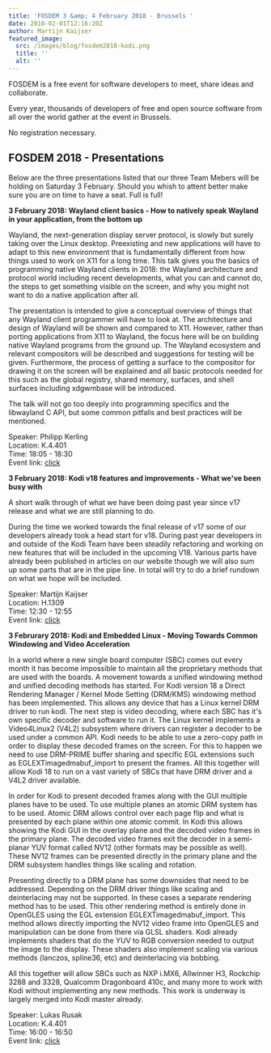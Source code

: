 ```yaml
---
title: 'FOSDEM 3 &amp; 4 February 2018 - Brussels '
date: 2018-02-01T12:16:20Z
author: Martijn Kaijser
featured_image:
  src: /images/blog/fosdem2018-kodi.png
  title: ''
  alt: ''
---
```

FOSDEM is a free event for software developers to meet, share ideas and collaborate.

 Every year, thousands of developers of free and open source software from all over the world gather at the event in Brussels.

 No registration necessary.

  FOSDEM 2018 - Presentations
---------------------------

 Below are the three presentations listed that our three Team Mebers will be holding on Saturday 3 February. Should you whish to attent better make sure you are on time to have a seat. Full is full!

  

 **3 February 2018: Wayland client basics - How to natively speak Wayland in your application, from the bottom up**

 Wayland, the next-generation display server protocol, is slowly but surely taking over the Linux desktop. Preexisting and new applications will have to adapt to this new environment that is fundamentally different from how things used to work on X11 for a long time. This talk gives you the basics of programming native Wayland clients in 2018: the Wayland architecture and protocol world including recent developments, what you can and cannot do, the steps to get something visible on the screen, and why you might not want to do a native application after all.

 The presentation is intended to give a conceptual overview of things that any Wayland client programmer will have to look at. The architecture and design of Wayland will be shown and compared to X11. However, rather than porting applications from X11 to Wayland, the focus here will be on building native Wayland programs from the ground up. The Wayland ecosystem and relevant compositors will be described and suggestions for testing will be given. Furthermore, the process of getting a surface to the compositor for drawing it on the screen will be explained and all basic protocols needed for this such as the global registry, shared memory, surfaces, and shell surfaces including xdgwmbase will be introduced.

 The talk will not go too deeply into programming specifics and the libwayland C API, but some common pitfalls and best practices will be mentioned.

 Speaker: Philipp Kerling  
Location: K.4.401  
Time: 18:05 - 18:30  
Event link: [click](https://archive.fosdem.org/2018/schedule/event/wayland_client/)

  

  **3 February 2018: Kodi v18 features and improvements - What we've been busy with**

 A short walk through of what we have been doing past year since v17 release and what we are still planning to do.

 During the time we worked towards the final release of v17 some of our developers already took a head start for v18. During past year developers in and outside of the Kodi Team have been steadily refactoring and working on new features that will be included in the upcoming V18. Various parts have already been published in articles on our website though we will also sum up some parts that are in the pipe line. In total will try to do a brief rundown on what we hope will be included.

 Speaker: Martijn Kaijser  
Location: H.1309  
Time: 12:30 - 12:55  
Event link: [click](https://archive.fosdem.org/2018/schedule/event/om_kodi/)

  

  **3 Februrary 2018: Kodi and Embedded Linux - Moving Towards Common Windowing and Video Acceleration**

 In a world where a new single board computer (SBC) comes out every month it has become impossible to maintain all the proprietary methods that are used with the boards. A movement towards a unified windowing method and unified decoding methods has started. For Kodi version 18 a Direct Rendering Manager / Kernel Mode Setting (DRM/KMS) windowing method has been implemented. This allows any device that has a Linux kernel DRM driver to run kodi. The next step is video decoding, where each SBC has it's own specific decoder and software to run it. The Linux kernel implements a Video4Linux2 (V4L2) subsystem where drivers can register a decoder to be used under a common API. Kodi needs to be able to use a zero-copy path in order to display these decoded frames on the screen. For this to happen we need to use DRM-PRIME buffer sharing and specific EGL extensions such as EGLEXTimagedmabuf\_import to present the frames. All this together will allow Kodi 18 to run on a vast variety of SBCs that have DRM driver and a V4L2 driver available.

 In order for Kodi to present decoded frames along with the GUI multiple planes have to be used. To use multiple planes an atomic DRM system has to be used. Atomic DRM allows control over each page flip and what is presented by each plane within one atomic commit. In Kodi this allows showing the Kodi GUI in the overlay plane and the decoded video frames in the primary plane. The decoded video frames exit the decoder in a semi-planar YUV format called NV12 (other formats may be possible as well). These NV12 frames can be presented directly in the primary plane and the DRM subsystem handles things like scaling and rotation.

 Presenting directly to a DRM plane has some downsides that need to be addressed. Depending on the DRM driver things like scaling and deinterlacing may not be supported. In these cases a separate rendering method has to be used. This other rendering method is entirely done in OpenGLES using the EGL extension EGLEXTimagedmabuf\_import. This method allows directly importing the NV12 video frame into OpenGLES and manipulation can be done from there via GLSL shaders. Kodi already implements shaders that do the YUV to RGB conversion needed to output the image to the display. These shaders also implement scaling via various methods (lanczos, spline36, etc) and deinterlacing via bobbing.

 All this together will allow SBCs such as NXP i.MX6, Allwinner H3, Rockchip 3288 and 3328, Qualcomm Dragonboard 410c, and many more to work with Kodi without implementing any new methods. This work is underway is largely merged into Kodi master already.

 Speaker: Lukas Rusak  
Location: K.4.401  
Time: 16:00 - 16:50  
Event link: [click](https://archive.fosdem.org/2018/schedule/event/kodi/)

  

  

 